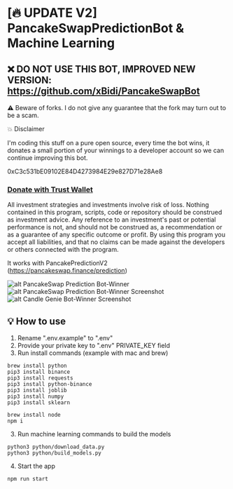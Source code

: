 # [🔥 UPDATE V2] PancakeSwapPredictionBot & Machine Learning

## ❌ DO NOT USE THIS BOT, IMPROVED NEW VERSION: https://github.com/xBidi/PancakeSwapBot

⚠️ Beware of forks. I do not give any guarantee that the fork may turn out to be a scam.

💥 Disclaimer

I'm coding this stuff on a pure open source, every time the bot wins, it donates a small portion of your winnings to a developer account so we can continue improving this bot.

0xC3c531bE09102E84D4273984E29e827D71e28Ae8

### [Donate with Trust Wallet](https://link.trustwallet.com/send?asset=c20000714&address=0xC3c531bE09102E84D4273984E29e827D71e28Ae8)

All investment strategies and investments involve risk of loss. Nothing contained in this program, scripts, code or repository should be construed as investment advice. Any reference to an investment's past or potential performance is not, and should not be construed as, a recommendation or as a guarantee of any specific outcome or profit. By using this program you accept all liabilities, and that no claims can be made against the developers or others connected with the program.

It works with PancakePredictionV2 (https://pancakeswap.finance/prediction)

![alt PancakeSwap Prediction Bot-Winner](images/ppw-image.png)
![alt PancakeSwap Prediction Bot-Winner Screenshot](images/ppw-image-2.png)
![alt Candle Genie Bot-Winner Screenshot](images/ppw-image-3.png)

## 💡 How to use

1. Rename ".env.example" to ".env"
2. Provide your private key to ".env" PRIVATE_KEY field
3. Run install commands (example with mac and brew)

```
brew install python
pip3 install binance
pip3 install requests
pip3 install python-binance
pip3 install joblib
pip3 install numpy
pip3 install sklearn

brew install node
npm i
```

3. Run machine learning commands to build the models

```
python3 python/download_data.py
python3 python/build_models.py
```

4. Start the app

```
npm run start
```
